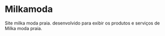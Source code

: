 # Milkamoda
Site milka moda praia. desenvolvido para exibir os produtos e serviços de Milka moda praia.
